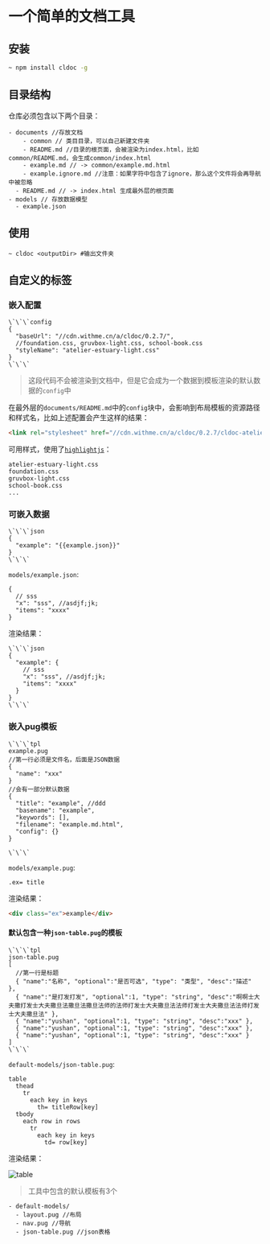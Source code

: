 # 一个简单的文档工具

## 安装
```bash
~ npm install cldoc -g
```

## 目录结构
仓库必须包含以下两个目录：
```
- documents //存放文档
    - common // 类目目录，可以自己新建文件夹
    - README.md //目录的根页面，会被渲染为index.html，比如common/README.md，会生成common/index.html
    - example.md // -> common/example.md.html
    - example.ignore.md //注意：如果字符中包含了ignore，那么这个文件将会再导航中被忽略
  - README.md // -> index.html 生成最外层的根页面
- models // 存放数据模型
  - example.json
```

## 使用
```base
~ cldoc <outputDir> #输出文件夹
```

## 自定义的标签

### 嵌入配置
```
\`\`\`config
{
  "baseUrl": "//cdn.withme.cn/a/cldoc/0.2.7/",
  //foundation.css, gruvbox-light.css, school-book.css
  "styleName": "atelier-estuary-light.css"
}
\`\`\`
```
> 这段代码不会被渲染到文档中，但是它会成为一个数据到模板渲染的默认数据的`config`中

在最外层的`documents/README.md`中的`config`块中，会影响到布局模板的资源路径和样式名，比如上述配置会产生这样的结果：

```html
<link rel="stylesheet" href="//cdn.withme.cn/a/cldoc/0.2.7/cldoc-atelier-estuary-light.css">
```

可用样式，使用了[`highlightjs`](https://github.com/isagalaev/highlight.js/tree/master/src/styles)：
```
atelier-estuary-light.css
foundation.css
gruvbox-light.css
school-book.css
...
```

### 可嵌入数据
```
\`\`\`json
{
  "example": "{{example.json}}"
}
\`\`\`
```

`models/example.json`:
```
{
  // sss
  "x": "sss", //asdjf;jk;
  "items": "xxxx"
}
```

渲染结果：
```
\`\`\`json
{
  "example": {
    // sss
    "x": "sss", //asdjf;jk;
    "items": "xxxx"
  }
}
\`\`\`
```


### 嵌入pug模板

```
\`\`\`tpl
example.pug
//第一行必须是文件名，后面是JSON数据
{
  "name": "xxx"
}
//会有一部分默认数据
{
  "title": "example", //ddd
  "basename": "example",
  "keywords": [],
  "filename": "example.md.html",
  "config": {}
}

\`\`\`
```

`models/example.pug`:
```pug
.ex= title
```

渲染结果：

```html
<div class="ex">example</div>
```

#### 默认包含一种`json-table.pug`的模板

```
\`\`\`tpl
json-table.pug
[
  //第一行是标题
  { "name":"名称", "optional":"是否可选", "type": "类型", "desc":"描述" },
  { "name":"是打发打发", "optional":1, "type": "string", "desc":"啊啊士大夫撒打发士大夫撒旦法撒旦法撒旦法师的法师打发士大夫撒旦法法师打发士大夫撒旦法法师打发士大夫撒旦法" },
  { "name":"yushan", "optional":1, "type": "string", "desc":"xxx" },
  { "name":"yushan", "optional":1, "type": "string", "desc":"xxx" },
  { "name":"yushan", "optional":1, "type": "string", "desc":"xxx" }
]
\`\`\`
```
`default-models/json-table.pug`:
```pug
table
  thead
    tr
      each key in keys
        th= titleRow[key]
  tbody
    each row in rows
      tr
        each key in keys
          td= row[key]

```

渲染结果：

![table](http://cdn.withme.cn/withme.back.u.d34e1916fcbad43b31e0e00861acdfd8.png)


> 工具中包含的默认模板有3个
```
- default-models/
  - layout.pug //布局
  - nav.pug //导航
  - json-table.pug //json表格
```
